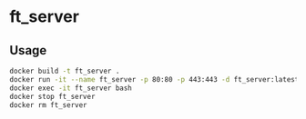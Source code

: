 # ft_server

## Usage
```sh
docker build -t ft_server .
docker run -it --name ft_server -p 80:80 -p 443:443 -d ft_server:latest
docker exec -it ft_server bash
docker stop ft_server
docker rm ft_server
```
